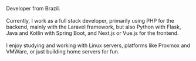 <p align="left">Developer from Brazil.<br><br>Currently, I work as a full stack developer, primarily using PHP for the backend, mainly with the Laravel framework, but also Python with Flask, Java and Kotlin with Spring Boot, and Next.js or Vue.js for the frontend.<br><br>I enjoy studying and working with Linux servers, platforms like Proxmox and VMWare, or just building home servers for fun.</p>
